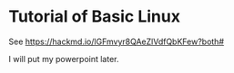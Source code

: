 # Tutorial of Basic Linux

See https://hackmd.io/lGFmvyr8QAeZlVdfQbKFew?both#

I will put my powerpoint later.
